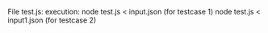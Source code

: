 File test.js:
  execution: node test.js < input.json (for testcase 1)
             node test.js < input1.json (for testcase 2)
